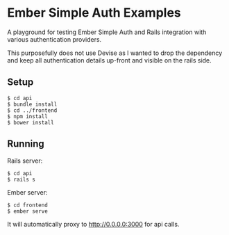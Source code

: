 # Ember Simple Auth Examples

A playground for testing Ember Simple Auth and Rails integration with various authentication providers.

This purposefully does not use Devise as I wanted to drop the dependency and keep all authentication details up-front and visible on the rails side.


## Setup

```
$ cd api
$ bundle install
$ cd ../frontend
$ npm install
$ bower install
```

## Running

Rails server:

```
$ cd api
$ rails s
```

Ember server:

```
$ cd frontend
$ ember serve
```

It will automatically proxy to http://0.0.0.0:3000 for api calls.
